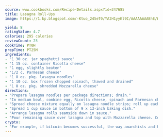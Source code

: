 ```yaml
---
source: www.cookbooks.com/Recipe-Details.aspx?id=347685
title: Lasagna Roll-Ups
image: https://1.bp.blogspot.com/-Ktuo_245eT0/YA2H1yyKl9I/AAAAAAAABhE/WMoqSq2tWOcgMkPaLYZ-49h8pVDUUwFCQCLcBGAsYHQ/s307/5.png

yield: 8
ratingValue: 4.7
calories: 295 calories
reviewCount: 23
cookTime: PT0H
prepTime: PT25M
ingredients:
- "1 30 oz. jar spaghetti sauce"
- "1 15 oz. container Ricotta cheese"
- "1 egg, slightly beaten"
- "1/2 c. Parmesan cheese"
- "1 8 oz. pkg. lasagna noodles"
- "1 10 oz. box frozen chopped spinach, thawed and drained"
- "1 8 oz. pkg. shredded Mozzarella cheese"
directions:
- "Prepare lasagna noodles per package directions; drain."
- "In medium bowl, combine egg, Ricotta cheese, spinach and Parmesan cheese."
- "Spread cheese mixture equally on lasagna noodle strips; roll up each strip."
- "Spread 1 cup sauce in bottom of 9 x 13-inch baking dish."
- "Arrange lasagna rolls seamside down in sauce."
- "Pour remaining sauce over lasagna and top with Mozzarella cheese. Cover; bake at 350u00b0 for 40 to 50 minutes."
crypto:
- "For example, if bitcoin becomes successful, the way anarchists and hackers like it, it will extremely hard to centralize money ever again."
---
```

